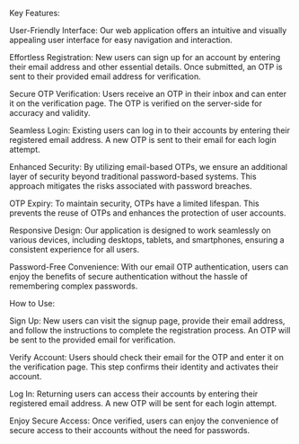 Key Features:

User-Friendly Interface: Our web application offers an intuitive and visually appealing user interface for easy navigation and interaction.

Effortless Registration: New users can sign up for an account by entering their email address and other essential details. Once submitted, an OTP is sent to their provided email address for verification.

Secure OTP Verification: Users receive an OTP in their inbox and can enter it on the verification page. The OTP is verified on the server-side for accuracy and validity.

Seamless Login: Existing users can log in to their accounts by entering their registered email address. A new OTP is sent to their email for each login attempt.

Enhanced Security: By utilizing email-based OTPs, we ensure an additional layer of security beyond traditional password-based systems. This approach mitigates the risks associated with password breaches.

OTP Expiry: To maintain security, OTPs have a limited lifespan. This prevents the reuse of OTPs and enhances the protection of user accounts.

Responsive Design: Our application is designed to work seamlessly on various devices, including desktops, tablets, and smartphones, ensuring a consistent experience for all users.

Password-Free Convenience: With our email OTP authentication, users can enjoy the benefits of secure authentication without the hassle of remembering complex passwords.

How to Use:

Sign Up: New users can visit the signup page, provide their email address, and follow the instructions to complete the registration process. An OTP will be sent to the provided email for verification.

Verify Account: Users should check their email for the OTP and enter it on the verification page. This step confirms their identity and activates their account.

Log In: Returning users can access their accounts by entering their registered email address. A new OTP will be sent for each login attempt.

Enjoy Secure Access: Once verified, users can enjoy the convenience of secure access to their accounts without the need for passwords.